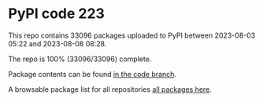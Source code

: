 # PyPI code 223

This repo contains 33096 packages uploaded to PyPI between 
2023-08-03 05:22 and 2023-08-08 08:28.

The repo is 100% (33096/33096) complete.

Package contents can be found [in the code branch](https://github.com/pypi-data/pypi-mirror-223/tree/code/packages).

A browsable package list for all repositories [all packages here](https://pypi-data.github.io/website/repositories/pypi-mirror-223).


